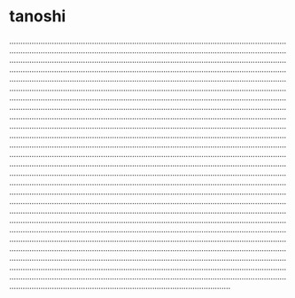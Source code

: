 # tanoshi

...........................................................................................................................................................................................................................................................................................................................................................................................................................................................................................................................................................................................................................................................................................................................................................................................................................................................................................................................................................................................................................................................................................................................................................................................................................................................................................................................................................................................................................................................................................................................................................................................................................................................................................................................................................................................................................................................................................................................................................................................................................................................................................................................................................................................................................................................................................................................................................................................................................................................................................................................................................................................................................................................................................................................................................................................................................................................................................................................................................................................................................................................................................................................................................................................................................................................................................................................................................................................................................................................